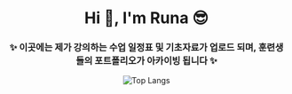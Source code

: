 <div align="center">
  <h1> Hi 👋, I'm Runa 😎 </h1>
  
  <h3>✨ 이곳에는 제가 강의하는 수업 일정표 및 기초자료가 업로드 되며, 훈련생들의 포트폴리오가 아카이빙 됩니다 ✨</h3>
  
  ![Top Langs](https://github-readme-stats.vercel.app/api/top-langs/?username=RunaUXLabs&hide_progress=true)
  
</div>
